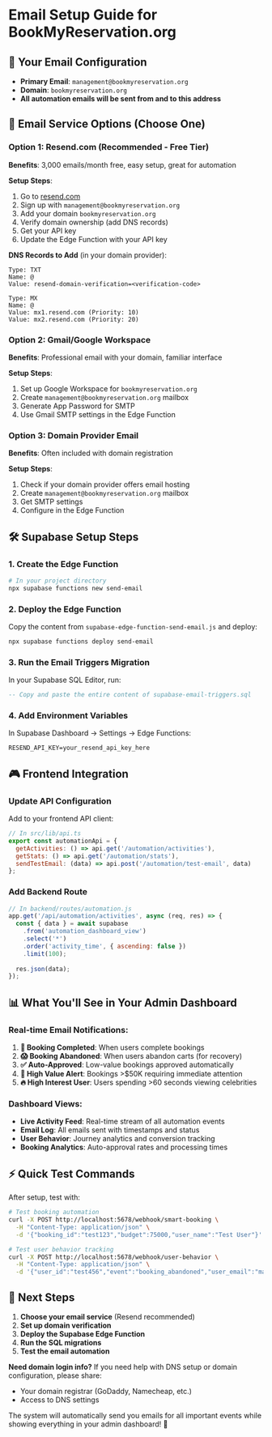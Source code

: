 # Email Setup Guide for BookMyReservation.org

## 🎯 Your Email Configuration
- **Primary Email**: `management@bookmyreservation.org`
- **Domain**: `bookmyreservation.org`
- **All automation emails will be sent from and to this address**

## 📧 Email Service Options (Choose One)

### Option 1: Resend.com (Recommended - Free Tier)
**Benefits**: 3,000 emails/month free, easy setup, great for automation

**Setup Steps**:
1. Go to [resend.com](https://resend.com)
2. Sign up with `management@bookmyreservation.org`
3. Add your domain `bookmyreservation.org`
4. Verify domain ownership (add DNS records)
5. Get your API key
6. Update the Edge Function with your API key

**DNS Records to Add** (in your domain provider):
```
Type: TXT
Name: @
Value: resend-domain-verification=<verification-code>

Type: MX
Name: @
Value: mx1.resend.com (Priority: 10)
Value: mx2.resend.com (Priority: 20)
```

### Option 2: Gmail/Google Workspace
**Benefits**: Professional email with your domain, familiar interface

**Setup Steps**:
1. Set up Google Workspace for `bookmyreservation.org`
2. Create `management@bookmyreservation.org` mailbox
3. Generate App Password for SMTP
4. Use Gmail SMTP settings in the Edge Function

### Option 3: Domain Provider Email
**Benefits**: Often included with domain registration

**Setup Steps**:
1. Check if your domain provider offers email hosting
2. Create `management@bookmyreservation.org` mailbox
3. Get SMTP settings
4. Configure in the Edge Function

## 🛠️ Supabase Setup Steps

### 1. Create the Edge Function
```bash
# In your project directory
npx supabase functions new send-email
```

### 2. Deploy the Edge Function
Copy the content from `supabase-edge-function-send-email.js` and deploy:
```bash
npx supabase functions deploy send-email
```

### 3. Run the Email Triggers Migration
In your Supabase SQL Editor, run:
```sql
-- Copy and paste the entire content of supabase-email-triggers.sql
```

### 4. Add Environment Variables
In Supabase Dashboard → Settings → Edge Functions:
```
RESEND_API_KEY=your_resend_api_key_here
```

## 🎮 Frontend Integration

### Update API Configuration
Add to your frontend API client:
```javascript
// In src/lib/api.ts
export const automationApi = {
  getActivities: () => api.get('/automation/activities'),
  getStats: () => api.get('/automation/stats'),
  sendTestEmail: (data) => api.post('/automation/test-email', data)
};
```

### Add Backend Route
```javascript
// In backend/routes/automation.js
app.get('/api/automation/activities', async (req, res) => {
  const { data } = await supabase
    .from('automation_dashboard_view')
    .select('*')
    .order('activity_time', { ascending: false })
    .limit(100);
  
  res.json(data);
});
```

## 📊 What You'll See in Your Admin Dashboard

### Real-time Email Notifications:
1. **🎉 Booking Completed**: When users complete bookings
2. **😱 Booking Abandoned**: When users abandon carts (for recovery)
3. **✅ Auto-Approved**: Low-value bookings approved automatically
4. **🚨 High Value Alert**: Bookings >$50K requiring immediate attention
5. **🔥 High Interest User**: Users spending >60 seconds viewing celebrities

### Dashboard Views:
- **Live Activity Feed**: Real-time stream of all automation events
- **Email Log**: All emails sent with timestamps and status
- **User Behavior**: Journey analytics and conversion tracking
- **Booking Analytics**: Auto-approval rates and processing times

## ⚡ Quick Test Commands

After setup, test with:
```bash
# Test booking automation
curl -X POST http://localhost:5678/webhook/smart-booking \
  -H "Content-Type: application/json" \
  -d '{"booking_id":"test123","budget":75000,"user_name":"Test User"}'

# Test user behavior tracking  
curl -X POST http://localhost:5678/webhook/user-behavior \
  -H "Content-Type: application/json" \
  -d '{"user_id":"test456","event":"booking_abandoned","user_email":"management@bookmyreservation.org"}'
```

## 🎯 Next Steps

1. **Choose your email service** (Resend recommended)
2. **Set up domain verification** 
3. **Deploy the Supabase Edge Function**
4. **Run the SQL migrations**
5. **Test the email automation**

**Need domain login info?** 
If you need help with DNS setup or domain configuration, please share:
- Your domain registrar (GoDaddy, Namecheap, etc.)
- Access to DNS settings

The system will automatically send you emails for all important events while showing everything in your admin dashboard! 🚀